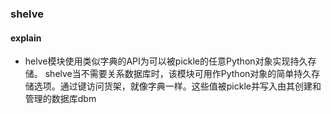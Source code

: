 ### shelve

#### explain
- helve模块使用类似字典的API为可以被pickle的任意Python对象实现持久存储。
shelve当不需要关系数据库时，该模块可用作Python对象的简单持久存储选项。通过键访问货架，就像字典一样。这些值被pickle并写入由其创建和管理的数据库dbm